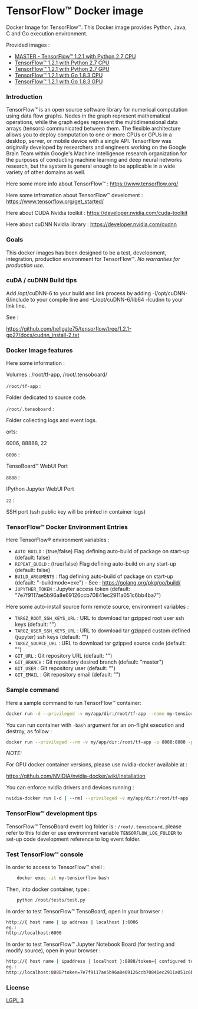 #  TensorFlow™ Docker image


Docker Image for TensorFlow™. This Docker image provides Python, Java, C and Go execution environment.

Provided images :
* [MASTER - TensorFlow™ 1.2.1 with Python 2.7 CPU](https://github.com/hellgate75/tensorflow)
* [TensorFlow™ 1.2.1 with Python 2.7 CPU](https://github.com/hellgate75/tensorflow/tree/1.2.1-cp27)
* [TensorFlow™ 1.2.1 with Python 2.7 GPU](https://github.com/hellgate75/tensorflow/tree/1.2.1-gp27)
* [TensorFlow™ 1.2.1 with Go 1.8.3 CPU](https://github.com/hellgate75/tensorflow/tree/1.2.1-cg183)
* [TensorFlow™ 1.2.1 with Go 1.8.3 GPU](https://github.com/hellgate75/tensorflow/tree/1.2.1-gg183)


### Introduction ###

TensorFlow™ is an open source software library for numerical computation using data flow graphs. Nodes in the graph represent mathematical operations, while the graph edges represent the multidimensional data arrays (tensors) communicated between them. The flexible architecture allows you to deploy computation to one or more CPUs or GPUs in a desktop, server, or mobile device with a single API. TensorFlow was originally developed by researchers and engineers working on the Google Brain Team within Google's Machine Intelligence research organization for the purposes of conducting machine learning and deep neural networks research, but the system is general enough to be applicable in a wide variety of other domains as well.


Here some more info about  TensorFlow™ :
https://www.tensorflow.org/

Here some infromation about  TensorFlow™ develoment :
https://www.tensorflow.org/get_started/

Here about CUDA Nvidia toolkit :
https://developer.nvidia.com/cuda-toolkit

Here about cuDNN Nvidia library :
https://developer.nvidia.com/cudnn


### Goals ###

This docker images has been designed to be a test, development, integration, production environment for  TensorFlow™.
*No warranties for production use.*


### cuDA / cuDNN Build tips ###

Add /opt/cuDNN-6 to your build and link process by adding -I/opt/cuDNN-6/include to your compile line and -L/opt/cuDNN-6/lib64 -lcudnn to your link line.

See :

https://github.com/hellgate75/tensorflow/tree/1.2.1-gp27/docs/cudnn_install-2.txt


### Docker Image features ###

Here some information :

Volumes : /root/tf-app, /root/.tensoboard/


`/root/tf-app` :

Folder dedicated to source code.


`/root/.tensoboard` :

Folder collecting logs and event logs.


orts:

6006, 88888, 22


`6006` :

 TensoBoard™ WebUI Port


`8888` :

IPython Jupyter WebUI Port


`22` :

SSH port (ssh public key will be printed in container logs)


### TensorFlow™ Docker Environment Entries ###

Here TensorFlow® environment variables :

* `AUTO_BUILD` : (true/false) Flag defining auto-build of package on start-up (default: false)
* `REPEAT_BUILD` : (true/false) Flag defining auto-build on any start-up (default: false)
* `BUILD_ARGUMENTS` : flag defining auto-build of package on start-up (default: "-buildmode=exe") - See : https://golang.org/pkg/go/build/
* `JUPYTHER_TOKEN` : Jupyter access token (default: "7e7f9117ae5b96a8e69126ccb70841ec2911a051c6bb4ba7")


Here some auto-install source form remote source, environment variables :
* `TARGZ_ROOT_SSH_KEYS_URL` : URL to download tar gzipped root user ssh keys (default: "")
* `TARGZ_USER_SSH_KEYS_URL` : URL to download tar gzipped custom defined (jupyter) ssh keys (default: "")
* `TARGZ_SOURCE_URL` : URL to download tar gzipped source code (default: "")
* `GIT_URL` : Git repository URL (default: "")
* `GIT_BRANCH` : Git repository desired branch (default: "master")
* `GIT_USER` : Git repository user (default: "")
* `GIT_EMAIL` : Git repository email (default: "")


### Sample command ###

Here a sample command to run TensorFlow™ container:

```bash
docker run -d --privileged -v my/app/dir:/root/tf-app --name my-tensiorflow -p 8888:8888 -p 6006:6006 hellgate75/tensiorflow:1.2.1-gp27
```


You can run container with `-bash` argument for an on-flight execution and destroy, as follow :

```bash
docker run --privileged --rm -v my/app/dir:/root/tf-app -p 8888:8888 -p 6006:6006 --name my-tensiorflow hellgate75/tensiorflow:1.2.1-gp27 -bash my-command my-argument-1 ...  my-argument-n
```

*NOTE:*

For GPU docker container versions, please use nvidia-docker available at :

https://github.com/NVIDIA/nvidia-docker/wiki/Installation

You can enforce nvidia drivers and devices running :

```bash
nvidia-docker run [-d | --rm] --privileged -v my/app/dir:/root/tf-app -p 8888:8888 -p 6006:6006 --name my-tensiorflow hellgate75/tensiorflow:1.2.1-gp27 ....
```


### TensorFlow™ development tips ###

TensorFlow™ TensoBoard event log folder is : `/root/.tensoboard`, please refer to this folder or use environment variable `TENSORFLOW_LOG_FOLDER` to set-up
code development reference to log event folder.



### Test TensorFlow™ console ###

In order to access to TensorFlow™ shell :
```bash
    docker exec -it my-tensiorflow bash
```


Then, into docker container, type :

```bash
    python /root/tests/test.py
```


In order to test TensorFlow™  TensoBoard, open in your browser :
```bash
http://{ host name | ip address | localhost }:6006
eg.:
http://localhost:6006
```


In order to test TensorFlow™ Jupyter Notebook Board (for testing and modify source), open in your browser :
```bash
http://{ host name | ipaddress | localhost }:8888/token={ configured token: JUPYTER_TOKEN }
eg.:
http://localhost:8888?token=7e7f9117ae5b96a8e69126ccb70841ec2911a051c6bb4ba7
```


### License ###

[LGPL 3](https://github.com/hellgate75/tensorflow/blob/master/LICENSE)
